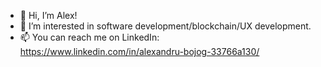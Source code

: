 - 👋 Hi, I’m Alex!
- 👀 I’m interested in software development/blockchain/UX development.
- 📫 You can reach me on LinkedIn: https://www.linkedin.com/in/alexandru-bojog-33766a130/

<!---
AlexB196/AlexB196 is a ✨ special ✨ repository because its `README.md` (this file) appears on your GitHub profile.
You can click the Preview link to take a look at your changes.
--->
